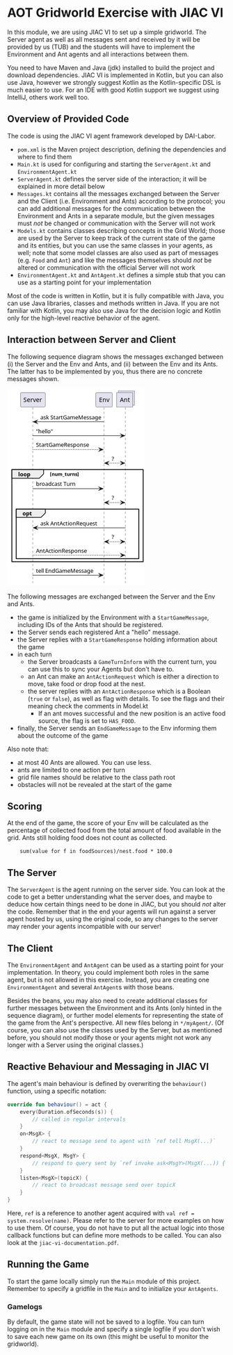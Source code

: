 # AOT Gridworld Exercise with JIAC VI
In this module, we are using JIAC VI to set up a simple gridworld. The Server agent as well as all messages sent and received by it will be provided by us (TUB) and the students will have to implement the Environment and Ant agents and all interactions between them.

You need to have Maven and Java (jdk) installed to build the project and download dependencies. JIAC VI is implemented in Kotlin, but you can also use Java, however we strongly suggest Kotlin as the Kotlin-specific DSL is much easier to use. For an IDE with good Kotlin support we suggest using IntelliJ, others work well too.


## Overview of Provided Code

The code is using the JIAC VI agent framework developed by DAI-Labor.

* `pom.xml` is the Maven project description, defining the dependencies and where to find them
* `Main.kt` is used for configuring and starting the `ServerAgent.kt` and `EnvironmentAgent.kt`
* `ServerAgent.kt` defines the server side of the interaction; it will be explained in more detail below
* `Messages.kt` contains all the messages exchanged between the Server and the Client (i.e. Environment and Ants) according to the protocol; you can add additional messages for the communication between the Environment and Ants in a separate module, but the given messages must _not_ be changed or communication with the Server will not work
* `Models.kt` contains classes describing concepts in the Grid World; those are used by the Server to keep track of the current state of the game and its entities, but you can use the same classes in your agents, as well; note that some model classes are also used as part of messages (e.g. `Food` and `Ant`) and like the messages themselves should _not_ be altered or communication with the official Server will not work
* `EnvironmentAgent.kt` and `AntAgent.kt` defines a simple stub that you can use as a starting point for your implementation

Most of the code is written in Kotlin, but it is fully compatible with Java, you can use Java libraries, classes and methods written in Java. If you are not familiar with Kotlin, you may also use Java for the decision logic and Kotlin only for the high-level reactive behavior of the agent.


## Interaction between Server and Client

The following sequence diagram shows the messages exchanged between (i) the Server and the Env and Ants, and (ii) between the Env and its Ants. The latter has to be implemented by you, thus there are no concrete messages shown. 

![Server-Client Interaction](sequence.png)

The following messages are exchanged between the Server and the Env and Ants.

* the game is initialized by the Environment with a `StartGameMessage`, including IDs of the Ants that should be registered.
* the Server sends each registered Ant a "hello" message.
* the Server replies with a `StartGameResponse` holding information about the game
* in each turn
    * the Server broadcasts a `GameTurnInform` with the current turn, you can use this to sync your Agents but don't have to.
    * an Ant can make an `AntActionRequest` which is either a direction to move, take food or drop food at the nest.
    * the server replies with an `AntActionResponse` which is a Boolean (`true` or `false`), as well as flag with details. To see the flags and their meaning check the comments in Model.kt
      * If an ant moves successful and the new position is an active food source, the flag is set to `HAS_FOOD`.
* finally, the Server sends an `EndGameMessage` to the Env informing them about the outcome of the game



Also note that:
* at most 40 Ants are allowed. You can use less.
* ants are limited to one action per turn
* grid file names should be relative to the class path root
* obstacles will not be revealed at the start of the game


## Scoring

At the end of the game, the score of your Env will be calculated as the percentage of collected food from the total amount of food available in the grid. Ants still holding food does not count as collected.
```
    sum(value for f in foodSources)/nest.food * 100.0
```



## The Server

The `ServerAgent` is the agent running on the server side. You can look at the code to get a better understanding what the server does, and maybe to deduce how certain things need to be done in JIAC, but you should _not_ alter the code. Remember that in the end your agents will run against a server agent hosted by us, using the original code, so any changes to the server may render your agents incompatible with our server!



## The Client

The `EnvironmentAgent` and `AntAgent` can be used as a starting point for your implementation. In theory, you could implement both roles in the same agent, but is not allowed in this exercise. Instead, you are creating one `EnvironmentAgent` and several `AntAgent`s with those beans.

Besides the beans, you may also need to create additional classes for further messages between the Environment and its Ants (only hinted in the sequence diagram), or further model elements for representing the state of the game from the Ant's perspective.  All new files belong in `*/myAgent/`. (Of course, you can also use the classes used by the Server, but as mentioned before, you should not modify those or your agents might not work any longer with a Server using the original classes.)


## Reactive Behaviour and Messaging in JIAC VI

The agent's main behaviour is defined by overwriting the `behaviour()` function, using a specific notation:

```kotlin
override fun behaviour() = act {
    every(Duration.ofSeconds(s)) {
        // called in regular intervals
    }
    on<MsgX> {
        // react to message send to agent with `ref tell MsgX(...)`
    }
    respond<MsgX, MsgY> {
        // respond to query sent by `ref invoke ask<MsgY>(MsgX(...)) { res -> ... }`
    }
    listen<MsgX>(topicX) {
        // react to broadcast message send over topicX
    }
}
```

Here, `ref` is a reference to another agent acquired with `val ref = system.resolve(name)`. Please refer to the server for more examples on how to use them. Of course, you do not have to put all the actual logic into those callback functions but can define more methods to be called. You can also look at the `jiac-vi-documentation.pdf`.


## Running the Game
To start the game locally simply run the `Main` module of this project. Remember to specify a gridfile in the `Main` and to initialize your `AntAgents`.

### Gamelogs
By default, the game state will not be saved to a logfile. You can turn logging on in the `Main` module and specify a single logfile if you don't wish to save each new game on its own (this might be useful to monitor the gridworld).

